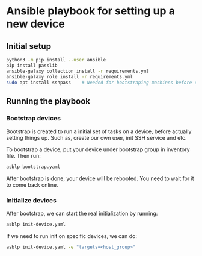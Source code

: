 # Ansible playbook for setting up a new device

## Initial setup

```bash
python3 -m pip install --user ansible
pip install passlib
ansible-galaxy collection install -r requirements.yml
ansible-galaxy role install -r requirements.yml
sudo apt install sshpass    # Needed for bootstraping machines before cert is not installed
```

## Running the playbook

### Bootstrap devices

Bootstrap is created to run a initial set of tasks on a device, before actually setting things up. Such as, create our own user, init SSH service and etc.

To bootstrap a device, put your device under bootstrap group in inventory file. Then run:

```bash
asblp bootstrap.yaml
```

After bootstrap is done, your device will be rebooted. You need to wait for it to come back online.

### Initialize devices

After bootstrap, we can start the real initialization by running:

```bash
asblp init-device.yaml
```

If we need to run init on specific devices, we can do:

```bash
asblp init-device.yaml -e "targets=<host_group>"
```
